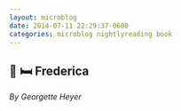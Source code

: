 ```yaml
---
layout: microblog
date: 2014-07-11 22:29:37-0600
categories: microblog nightlyreading book
---
```

## 📖 🛏 Frederica
*By Georgette Heyer*